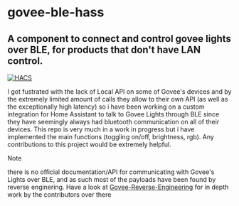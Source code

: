 # govee-ble-hass
 A component to connect and control govee lights over BLE, for products that don't have LAN control.
----
[![HACS](https://github.com/will-roscoe/govee-ble-hass/actions/workflows/validate.yaml/badge.svg)](https://github.com/will-roscoe/govee-ble-hass/actions/workflows/validate.yaml)


I got fustrated with the lack of Local API on some of Govee's devices and by the extremely limited amount of calls they allow to their own API (as well as the exceptionally high latency) so i have been working on a custom integration for Home Assistant to talk to Govee Lights through BLE since they have seemingly always had bluetooth communication on all of their devices. This repo is very much in a work in progress but i have implemented the main functions (toggling on/off, brightness, rgb). Any contributions to this project would be extremely helpful.

>[!Note]
> there is no official documentation/API for communicating with Govee's Lights over BLE, and as such most of the payloads have been found by reverse enginering. Have a look at [Govee-Reverse-Engineering](https://github.com/egold555/Govee-Reverse-Engineering) for in depth work by the contributors over there  
